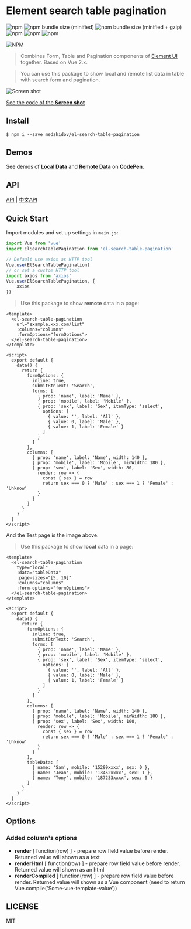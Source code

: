 # Element search table pagination

![npm](https://img.shields.io/npm/v/el-search-table-pagination.svg)
![npm bundle size (minified)](https://img.shields.io/bundlephobia/min/el-search-table-pagination.svg)
![npm bundle size (minified + gzip)](https://img.shields.io/bundlephobia/minzip/el-search-table-pagination.svg)
![npm](https://img.shields.io/npm/dw/el-search-table-pagination.svg?style=popout)
![npm](https://img.shields.io/npm/dm/el-search-table-pagination.svg?style=popout)
![npm](https://img.shields.io/npm/l/el-search-table-pagination.svg)

[![NPM](https://nodei.co/npm/el-search-table-pagination.png)](https://nodei.co/npm/el-search-table-pagination/)


> Combines Form, Table and Pagination components of [Element UI](https://github.com/ElemeFE/element) together. Based on Vue 2.x.

> You can use this package to show local and remote list data in table with search form and pagination.

![Screen shot](./screenshot/el-search-table-pagination.png)

[See the code of the **Screen shot**](#quick-start)

## Install

```
$ npm i --save medzhidov/el-search-table-pagination
```

## Demos

See demos of [**Local Data**](https://codepen.io/zollero/pen/wPRqYX) and [**Remote Data**](https://codepen.io/zollero/pen/xPmXBp) on **CodePen**.

## API

[API](./docs/en_US.md)  |  [中文API](./docs/zh_CN.md)

## Quick Start

Import modules and set up settings in `main.js`:

```js
import Vue from 'vue'
import ElSearchTablePagination from 'el-search-table-pagination'

// Default use axios as HTTP tool
Vue.use(ElSearchTablePagination)
// or set a custom HTTP tool
import axios from 'axios'
Vue.use(ElSearchTablePagination, {
    axios
})
```

> Use this package to show **remote** data in a page:

```vue
<template>
  <el-search-table-pagination
    url="example.xxx.com/list"
    :columns="columns"
    :formOptions="formOptions">
  </el-search-table-pagination>
</template>

<script>
  export default {
    data() {
      return {
        formOptions: {
          inline: true,
          submitBtnText: 'Search',
          forms: [
            { prop: 'name', label: 'Name' },
            { prop: 'mobile', label: 'Mobile' },
            { prop: 'sex', label: 'Sex', itemType: 'select',
              options: [
                { value: '', label: 'All' },
                { value: 0, label: 'Male' },
                { value: 1, label: 'Female' }
              ]
            }
          ]
        },
        columns: [
          { prop: 'name', label: 'Name', width: 140 },
          { prop: 'mobile', label: 'Mobile', minWidth: 180 },
          { prop: 'sex', label: 'Sex', width: 80,
            render: row => {
              const { sex } = row
              return sex === 0 ? 'Male' : sex === 1 ? 'Female' : 'Unknow'
            }
          }
        ]
      }
    }
  }
</script>
```


And the Test page is the image above.

> Use this package to show **local** data in a page:

```vue
<template>
  <el-search-table-pagination
    type="local"
    :data="tableData"
    :page-sizes="[5, 10]"
    :columns="columns"
    :form-options="formOptions">
  </el-search-table-pagination>
</template>

<script>
  export default {
    data() {
      return {
        formOptions: {
          inline: true,
          submitBtnText: 'Search',
          forms: [
            { prop: 'name', label: 'Name' },
            { prop: 'mobile', label: 'Mobile' },
            { prop: 'sex', label: 'Sex', itemType: 'select',
              options: [
                { value: '', label: 'All' },
                { value: 0, label: 'Male' },
                { value: 1, label: 'Female' }
              ]
            }
          ]
        },
        columns: [
          { prop: 'name', label: 'Name', width: 140 },
          { prop: 'mobile', label: 'Mobile', minWidth: 180 },
          { prop: 'sex', label: 'Sex', width: 100,
            render: row => {
              const { sex } = row
              return sex === 0 ? 'Male' : sex === 1 ? 'Female' : 'Unknow'
            }
          }
        ],
        tableData: [
          { name: 'Sam', mobile: '15299xxxx', sex: 0 },
          { name: 'Jean', mobile: '13452xxxx', sex: 1 },
          { name: 'Tony', mobile: '187233xxxx', sex: 0 }
        ]
      }
    }
  }
</script>
```

## Options

### Added column's options

- **render** [ function(row) ] - prepare row field value before render. Returned value will shown as a text
- **renderHtml** [ function(row) ] - prepare row field value before render. Returned value will shown as an html
- **renderCompiled** [ function(row) ] - prepare row field value before render. Returned value will shown as a Vue component (need to return Vue.compile('Some-vue-template-value'))

## LICENSE

MIT
